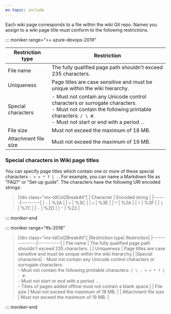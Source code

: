 ```yaml
---
ms.topic: include
---
```


Each wiki page corresponds to a file within the wiki Git repo. Names you assign to a wiki page title must conform to the following restrictions.

::: moniker range=">= azure-devops-2019"   

|Restriction type| Restriction|
|---------------|-----------|
| File name     | The fully qualified page path shouldn't exceed 235 characters.  |
| Uniqueness    | Page titles are case sensitive and must be unique within the wiki hierarchy.|
|Special characters| - Must not contain any Unicode control characters or surrogate characters.<br>- Must not contain the following printable characters: `/ \ #`.<br>- Must not start or end with a period `.`.|
| File size     | Must not exceed the maximum of 18 MB. |
| Attachment file size |  Must not exceed the maximum of 19 MB.  |

### Special characters in Wiki page titles

You can specify page titles which contain one or more of these special characters `: < > * ? | -`. For example, you can name a Markdown file as "FAQ?" or "Set-up guide". The characters have the following URI encoded strings:

> [!div class="mx-tdCol2BreakAll"]
> |        Character        | Encoded string |
> |------|---------|
> |        `:`      |      %3A       |
> |        `<`     |      %3C       |
> |        `>`        |      %3E       |
> |        `*`        |      %2A       |
> |        `?`        |      %3F       |
> |        `|`      |      %7C       |
> |       `-`       |      %2D       |
> |         `"`      |      %22       |

::: moniker-end

::: moniker range="tfs-2018"

> [!div class="mx-tdCol2BreakAll"]
> |Restriction type| Restriction|
> |---------------|-----------|
> | File name     | The fully qualified page path shouldn't exceed 235 characters.  |
> | Uniqueness    | Page titles are case sensitive and must be unique within the wiki hierarchy.|
> |Special characters| - Must not contain any Unicode control characters or surrogate characters.<br>- Must not contain the following printable characters: `/ \ : < > * ? | - #`.<br>- Must not start or end with a period `.`.<br>- Titles of pages added offline must not contain a blank space.|
> | File size     | Must not exceed the maximum of 18 MB. |
> | Attachment file size |  Must not exceed the maximum of 19 MB.  |

::: moniker-end
